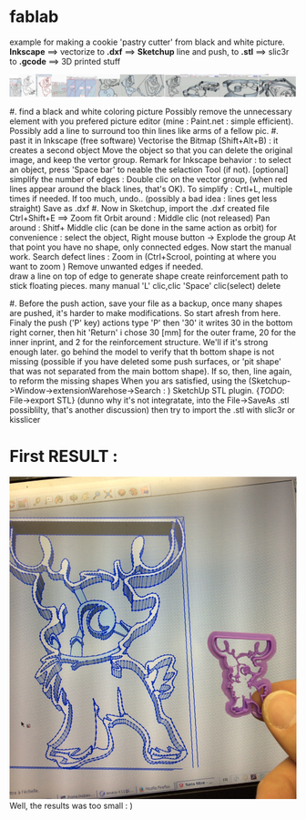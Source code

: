 # fablab
example for making a cookie 'pastry cutter' from black and white picture.
__Inkscape__ ==> vectorize to __.dxf__ 
==> __Sketchup__ line and push, to __.stl__ 
==> slic3r to __.gcode__ ==> 3D printed stuff

![synoptique timeline](./frize.png)


#. find a black and white coloring picture
 Possibly remove the unnecessary element with you prefered picture editor (mine : Paint.net : simple efficient). 
 Possibly add a line to surround too thin lines like arms of a fellow pic.
#. past it in Inkscape (free software) 
 Vectorise the Bitmap (Shift+Alt+B) : it creates a second object
 Move the object so that you can delete the original image, and keep the vertor group. 
 Remark for Inkscape behavior : to select an object, press 'Space bar' to neable the selaction Tool (if not).
 [optional] simplify the number of edges : Double clic on the vector group, (when red lines appear around the black lines, that's OK). To simplify : Crtl+L, multiple times if needed. If too much, undo.. (possibly a bad idea : lines get less straight)
Save as .dxf 
#. Now in Sketchup, import the .dxf created file
 Ctrl+Shift+E ==> Zoom fit
 Orbit around : Middle clic (not released) 
 Pan around : Shitf+ Middle clic (can be done in the same action as orbit)
 for convenience : select the object, Right mouse button -> Explode the group
 At that point you have no shape, only connected edges.
 Now start the manual work. 
 Search defect lines : Zoom in (Ctrl+Scrool, pointing at where you want to zoom ) 
 Remove unwanted edges if needed.	
 draw a line on top of edge to generate shape
 create reinforcement path to stick floating pieces.
 many manual 'L' clic,clic 'Space' clic(select) delete

#. Before the push action, save your file as a backup, once many shapes are pushed, it's harder to make modifications. So start afresh from here.
 Finaly the push ('P' key) actions
    type 'P' then '30' it writes 30 in the bottom right corner, then hit 'Return'
    i chose 30 [mm] for the outer frame, 20 for the inner inprint, and 2 for the reinforcement structure. We'll if it's strong enough later.
    go behind the model to verify that th bottom shape is not missing (possible if you have deleted some push surfaces, or 'pit shape' that was not separated from the main bottom shape). If so, then, line again, to reform the missing shapes
 When you ars satisfied, using the (Sketchup->Window->extensionWarehose->Search : ) SketchUp STL plugin. {_TODO_: File->export STL} (dunno why it's not integratate, into the File->SaveAs .stl possiblilty, that's another discussion)
 then try to import the .stl with slic3r or kisslicer

# First RESULT :
![mini SVEN](./myFirst_PLA.jpg)
Well, the results was too small : )
